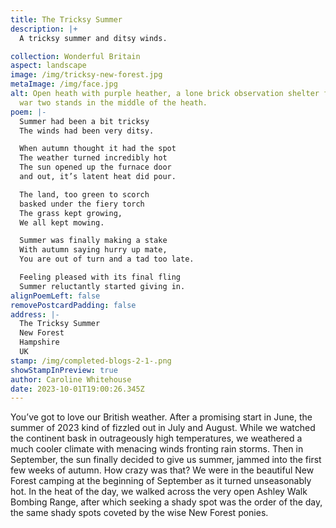 ```yaml
---
title: The Tricksy Summer
description: |+
  A tricksy summer and ditsy winds.

collection: Wonderful Britain
aspect: landscape
image: /img/tricksy-new-forest.jpg
metaImage: /img/face.jpg
alt: Open heath with purple heather, a lone brick observation shelter from world
  war two stands in the middle of the heath.
poem: |-
  Summer had been a bit tricksy
  The winds had been very ditsy.

  When autumn thought it had the spot
  The weather turned incredibly hot
  The sun opened up the furnace door 
  and out, it’s latent heat did pour.

  The land, too green to scorch
  basked under the fiery torch
  The grass kept growing, 
  We all kept mowing.

  Summer was finally making a stake 
  With autumn saying hurry up mate,
  You are out of turn and a tad too late.

  Feeling pleased with its final fling
  Summer reluctantly started giving in.
alignPoemLeft: false
removePostcardPadding: false
address: |-
  The Tricksy Summer
  New Forest
  Hampshire 
  UK
stamp: /img/completed-blogs-2-1-.png
showStampInPreview: true
author: Caroline Whitehouse
date: 2023-10-01T19:00:26.345Z
---
```

You’ve got to love our British weather.
After a promising start in June, the summer of 2023 kind of fizzled out in July and August. While we watched the continent bask in outrageously high temperatures, we weathered a much cooler climate with menacing winds fronting rain storms. Then in September, the sun finally decided to give us summer, jammed into the first few weeks of autumn. How crazy was that? We were in the beautiful New Forest camping at the beginning of September as it turned unseasonably hot. In the heat of the day, we walked across the very open Ashley Walk Bombing Range, after which seeking a shady spot was the order of the day, the same shady spots coveted by the wise New Forest ponies.